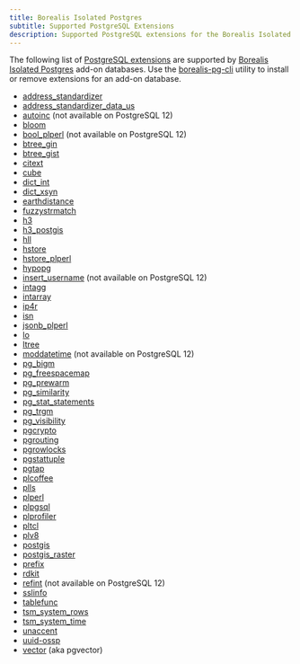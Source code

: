 ```yaml
---
title: Borealis Isolated Postgres
subtitle: Supported PostgreSQL Extensions
description: Supported PostgreSQL extensions for the Borealis Isolated Postgres add-on
---
```


The following list of [PostgreSQL extensions](https://www.postgresql.org/docs/16/extend-how.html) are supported by [Borealis Isolated Postgres](https://elements.heroku.com/addons/borealis-pg) add-on databases. Use the [borealis-pg-cli](https://www.npmjs.com/package/borealis-pg-cli) utility to install or remove extensions for an add-on database.

- [address_standardizer](https://postgis.net/docs/manual-3.4/Extras.html#Address_Standardizer)
- [address_standardizer_data_us](https://postgis.net/docs/manual-3.4/Extras.html#Address_Standardizer)
- [autoinc](https://www.postgresql.org/docs/16/contrib-spi.html#CONTRIB-SPI-AUTOINC) (not available on PostgreSQL 12)
- [bloom](https://www.postgresql.org/docs/16/bloom.html)
- [bool_plperl](https://www.postgresql.org/docs/16/plperl-funcs.html) (not available on PostgreSQL 12)
- [btree_gin](https://www.postgresql.org/docs/16/btree-gin.html)
- [btree_gist](https://www.postgresql.org/docs/16/btree-gist.html)
- [citext](https://www.postgresql.org/docs/16/citext.html)
- [cube](https://www.postgresql.org/docs/16/cube.html)
- [dict_int](https://www.postgresql.org/docs/16/dict-int.html)
- [dict_xsyn](https://www.postgresql.org/docs/16/dict-xsyn.html)
- [earthdistance](https://www.postgresql.org/docs/16/earthdistance.html)
- [fuzzystrmatch](https://www.postgresql.org/docs/16/fuzzystrmatch.html)
- [h3](https://github.com/zachasme/h3-pg/tree/v4.1.3)
- [h3_postgis](https://github.com/zachasme/h3-pg/tree/v4.1.3/h3_postgis)
- [hll](https://github.com/citusdata/postgresql-hll/tree/v2.18)
- [hstore](https://www.postgresql.org/docs/16/hstore.html)
- [hstore_plperl](https://www.postgresql.org/docs/16/hstore.html#HSTORE-TRANSFORMS)
- [hypopg](https://github.com/HypoPG/hypopg/tree/1.4.1)
- [insert_username](https://www.postgresql.org/docs/16/contrib-spi.html#CONTRIB-SPI-INSERT-USERNAME) (not available on PostgreSQL 12)
- [intagg](https://www.postgresql.org/docs/16/intagg.html)
- [intarray](https://www.postgresql.org/docs/16/intarray.html)
- [ip4r](https://github.com/RhodiumToad/ip4r/tree/2.4)
- [isn](https://www.postgresql.org/docs/16/isn.html)
- [jsonb_plperl](https://www.postgresql.org/docs/16/datatype-json.html#DATATYPE-JSON-TRANSFORMS)
- [lo](https://www.postgresql.org/docs/16/lo.html)
- [ltree](https://www.postgresql.org/docs/16/ltree.html)
- [moddatetime](https://www.postgresql.org/docs/16/contrib-spi.html#CONTRIB-SPI-MODDATETIME) (not available on PostgreSQL 12)
- [pg_bigm](https://pgbigm.osdn.jp/pg_bigm_en-1-2.html)
- [pg_freespacemap](https://www.postgresql.org/docs/16/pgfreespacemap.html)
- [pg_prewarm](https://www.postgresql.org/docs/16/pgprewarm.html)
- [pg_similarity](https://github.com/eulerto/pg_similarity/tree/pg_similarity_1_0)
- [pg_stat_statements](https://www.postgresql.org/docs/16/pgstatstatements.html)
- [pg_trgm](https://www.postgresql.org/docs/16/pgtrgm.html)
- [pg_visibility](https://www.postgresql.org/docs/16/pgvisibility.html)
- [pgcrypto](https://www.postgresql.org/docs/16/pgcrypto.html)
- [pgrouting](https://docs.pgrouting.org/3.6/en/index.html)
- [pgrowlocks](https://www.postgresql.org/docs/16/pgrowlocks.html)
- [pgstattuple](https://www.postgresql.org/docs/16/pgstattuple.html)
- [pgtap](https://pgtap.org/)
- [plcoffee](https://github.com/plv8/plv8/blob/v3.1.10/doc/plv8.md#coffeescript-example)
- [plls](https://github.com/plv8/plv8/blob/v3.1.10/doc/plv8.md#livescript-example)
- [plperl](https://www.postgresql.org/docs/16/plperl.html)
- [plpgsql](https://www.postgresql.org/docs/16/plpgsql.html)
- [plprofiler](https://github.com/bigsql/plprofiler/tree/REL4_2)
- [pltcl](https://www.postgresql.org/docs/16/pltcl.html)
- [plv8](https://github.com/plv8/plv8/tree/v3.1.10)
- [postgis](https://www.postgis.net/docs/manual-3.4/)
- [postgis_raster](https://www.postgis.net/docs/manual-3.4/using_raster_dataman.html)
- [prefix](https://github.com/dimitri/prefix/tree/v1.2.10)
- [rdkit](https://www.rdkit.org/docs/Cartridge.html)
- [refint](https://www.postgresql.org/docs/16/contrib-spi.html#CONTRIB-SPI-REFINT) (not available on PostgreSQL 12)
- [sslinfo](https://www.postgresql.org/docs/16/sslinfo.html)
- [tablefunc](https://www.postgresql.org/docs/16/tablefunc.html)
- [tsm_system_rows](https://www.postgresql.org/docs/16/tsm-system-rows.html)
- [tsm_system_time](https://www.postgresql.org/docs/16/tsm-system-time.html)
- [unaccent](https://www.postgresql.org/docs/16/unaccent.html)
- [uuid-ossp](https://www.postgresql.org/docs/16/uuid-ossp.html)
- [vector](https://github.com/pgvector/pgvector/tree/v0.7.3) (aka pgvector)
